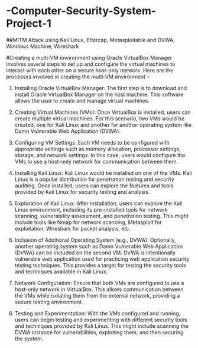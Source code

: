 # -Computer-Security-System-Project-1
##MITM Attack using Kali Linux, Ettercap, Metasploitable and DVWA, Windows Machine, Wireshark

#Creating a multi-VM environment using Oracle VirtualBox Manager involves several steps to set up and configure the virtual machines to interact with each other on a secure host-only network. Here are the processes involved in creating the multi-VM environment – 

1.	Installing Oracle VirtualBox Manager: The first step is to download and install Oracle VirtualBox Manager on the host machine. This software allows the user to create and manage virtual machines.

2.	Creating Virtual Machines (VMs): Once VirtualBox is installed, users can create multiple virtual machines. For this scenario, two VMs would be created, one for Kali Linux and another for another operating system like Damn Vulnerable Web Application (DVWA).

3.	Configuring VM Settings: Each VM needs to be configured with appropriate settings such as memory allocation, processor settings, storage, and network settings. In this case, users would configure the VMs to use a host-only network for communication between them.

4.	Installing Kali Linux: Kali Linux would be installed on one of the VMs. Kali Linux is a popular distribution for penetration testing and security auditing. Once installed, users can explore the features and tools provided by Kali Linux for security testing and analysis.

5.	Exploration of Kali Linux: After installation, users can explore the Kali Linux environment, including its pre-installed tools for network scanning, vulnerability assessment, and penetration testing. This might include tools like Nmap for network scanning, Metasploit for exploitation, Wireshark for packet analysis, etc.

6.	Inclusion of Additional Operating System (e.g., DVWA): Optionally, another operating system such as Damn Vulnerable Web Application (DVWA) can be included on the second VM. DVWA is intentionally vulnerable web application used for practicing web application security testing techniques. This provides a target for testing the security tools and techniques available in Kali Linux.

7.	Network Configuration: Ensure that both VMs are configured to use a host-only network in VirtualBox. This allows communication between the VMs while isolating them from the external network, providing a secure testing environment.

8.	Testing and Experimentation: With the VMs configured and running, users can begin testing and experimenting with different security tools and techniques provided by Kali Linux. This might include scanning the DVWA instance for vulnerabilities, exploiting them, and then securing the system.

